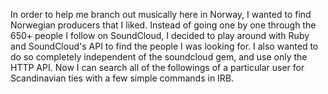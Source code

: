 In order to help me branch out musically here in Norway, I wanted to find Norwegian producers that I liked.  Instead of going one by one through the 650+ people I follow on SoundCloud, I decided to play around with Ruby and SoundCloud's API to find the people I was looking for. I also wanted to do so completely independent of the soundcloud gem, and use only the HTTP API.  Now I can search all of the followings of a particular user for Scandinavian ties with a few simple commands in IRB.
